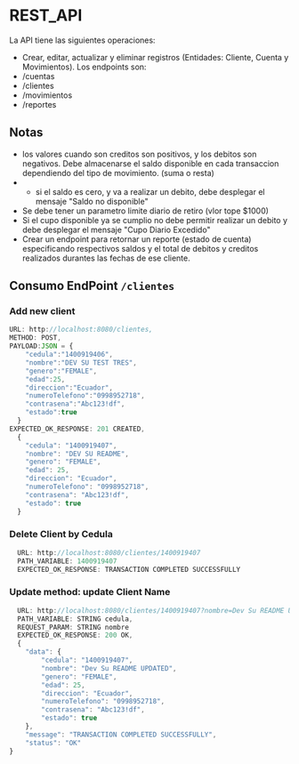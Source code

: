 # REST_API

La API tiene las siguientes operaciones:

* Crear, editar, actualizar y eliminar registros (Entidades: Cliente, Cuenta y Movimientos).
Los endpoints son:
* /cuentas
* /clientes
* /movimientos
* /reportes

## Notas
  * los valores cuando son creditos son positivos, y los debitos son negativos. Debe almacenarse el saldo disponible en cada transaccion dependiendo del tipo de movimiento. (suma o resta)
  * * si el saldo es cero, y va a realizar un debito, debe desplegar el mensaje "Saldo no disponible"
  * Se debe tener un parametro limite diario de retiro (vlor tope $1000)
  * Si el cupo disponible ya se cumplio no debe permitir realizar un debito y debe desplegar el mensaje "Cupo Diario Excedido"
  * Crear un endpoint para retornar un reporte (estado de cuenta) especificando respectivos saldos y el total de debitos y creditos realizados durantes las fechas de ese cliente.

## Consumo EndPoint ``` /clientes ```

### Add new client

  ``` javascript
  URL: http://localhost:8080/clientes,
  METHOD: POST,
  PAYLOAD:JSON = {
      "cedula":"1400919406",
      "nombre":"DEV SU TEST TRES",
      "genero":"FEMALE",
      "edad":25,
      "direccion":"Ecuador",
      "numeroTelefono":"0998952718",
      "contrasena":"Abc123!df",
      "estado":true
    }
  EXPECTED_OK_RESPONSE: 201 CREATED, 
    {
      "cedula": "1400919407",
      "nombre": "DEV SU README",
      "genero": "FEMALE",
      "edad": 25,
      "direccion": "Ecuador",
      "numeroTelefono": "0998952718",
      "contrasena": "Abc123!df",
      "estado": true
    }
```
### Delete Client by Cedula
```javascript
  URL: http://localhost:8080/clientes/1400919407
  PATH_VARIABLE: 1400919407
  EXPECTED_OK_RESPONSE: TRANSACTION COMPLETED SUCCESSFULLY
```
### Update method: update Client Name
``` javascript
  URL: http://localhost:8080/clientes/1400919407?nombre=Dev Su README UPDATED
  PATH_VARIABLE: STRING cedula, 
  REQUEST_PARAM: STRING nombre
  EXPECTED_OK_RESPONSE: 200 OK,
  {
    "data": {
        "cedula": "1400919407",
        "nombre": "Dev Su README UPDATED",
        "genero": "FEMALE",
        "edad": 25,
        "direccion": "Ecuador",
        "numeroTelefono": "0998952718",
        "contrasena": "Abc123!df",
        "estado": true
    },
    "message": "TRANSACTION COMPLETED SUCCESSFULLY",
    "status": "OK"
}

```
